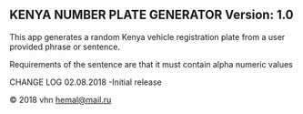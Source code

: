 KENYA NUMBER PLATE GENERATOR Version: 1.0
-----------------------------------------------------------------------------------------
This app generates a random Kenya vehicle registration plate from a user provided phrase
or sentence. 

Requirements of the sentence are that it must contain alpha numeric values

CHANGE LOG
02.08.2018
-Initial release


© 2018 vhn hemal@mail.ru
